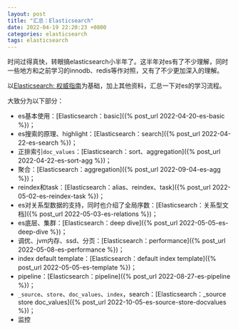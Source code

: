 ```yaml
---
layout: post
title: "汇总：Elasticsearch"
date: 2022-04-19 22:20:23 +0800
categories: elasticsearch
tags: elasticsearch
---
```


时间过得真快，转眼搞elasticsearch小半年了。这半年对es有了不少理解，同时一些地方和之前学习的innodb、redis等作对照，又有了不少更加深入的理解。

以[Elasticsearch: 权威指南](https://www.elastic.co/guide/cn/elasticsearch/guide/current/index.html)为基础，加上其他资料，汇总一下对es的学习流程。

大致分为以下部分：
- es基本使用：[Elasticsearch：basic]({% post_url 2022-04-20-es-basic %})；
- es搜索的原理、highlight：[Elasticsearch：search]({% post_url 2022-04-22-es-search %})；
- 正排索引`doc_values`：[Elasticsearch：sort、aggregation]({% post_url 2022-04-22-es-sort-agg %})；
- 聚合：[Elasticsearch：aggregation]({% post_url 2022-09-04-es-agg %})；
- reindex和task：[Elasticsearch：alias、reindex、task]({% post_url 2022-05-02-es-reindex-task %})；
- es对关系型数据的支持，同时也介绍了全局序数：[Elasticsearch：关系型文档]({% post_url 2022-05-03-es-relations %})；
- es底层、集群：[Elasticsearch：deep dive]({% post_url 2022-05-05-es-deep-dive %})；
- 调优、jvm内存、ssd、分页：[Elasticsearch：performance]({% post_url 2022-05-08-es-performance %})；
- index default template：[Elasticsearch：default index template]({% post_url 2022-05-05-es-template %})；
- pipeline：[Elasticsearch：pipeline]({% post_url 2022-08-27-es-pipeline %})；
- `_source`、`store`、`doc_values`、`index`，search：[Elasticsearch：_source store doc_values]({% post_url 2022-10-05-es-source-store-docvalues %})；
- 监控
